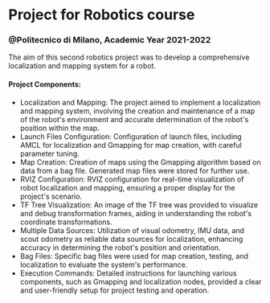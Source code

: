 # Project for Robotics course #
### @Politecnico di Milano, Academic Year 2021-2022 ###
The aim of this second robotics project was to develop a comprehensive localization and mapping system for a robot.
#### Project Components: ####
- Localization and Mapping: The project aimed to implement a localization and mapping system, involving the creation and maintenance of a map of the robot's environment and accurate determination of the robot's position within the map.
- Launch Files Configuration: Configuration of launch files, including AMCL for localization and Gmapping for map creation, with careful parameter tuning.
- Map Creation: Creation of maps using the Gmapping algorithm based on data from a bag file. Generated map files were stored for further use.
- RVIZ Configuration: RVIZ configuration for real-time visualization of robot localization and mapping, ensuring a proper display for the project's scenario.
- TF Tree Visualization: An image of the TF tree was provided to visualize and debug transformation frames, aiding in understanding the robot's coordinate transformations.
- Multiple Data Sources: Utilization of visual odometry, IMU data, and scout odometry as reliable data sources for localization, enhancing accuracy in determining the robot's position and orientation.
- Bag Files: Specific bag files were used for map creation, testing, and localization to evaluate the system's performance.
- Execution Commands: Detailed instructions for launching various components, such as Gmapping and localization nodes, provided a clear and user-friendly setup for project testing and operation.

